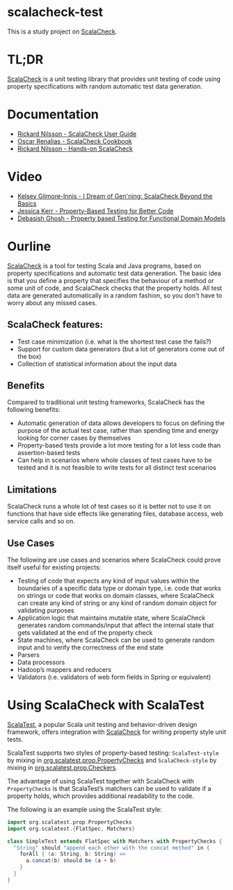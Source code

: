 # scalacheck-test
This is a study project on [ScalaCheck](https://www.scalacheck.org/).

# TL;DR
[ScalaCheck](https://www.scalacheck.org/) is a unit testing library that provides unit testing of code using property 
specifications with random automatic test data generation.

# Documentation
* [Rickard Nilsson - ScalaCheck User Guide](https://github.com/rickynils/scalacheck/wiki/User-Guide)
* [Oscar Renalias - ScalaCheck Cookbook](https://github.com/oscarrenalias/scalacheck-cookbook/blob/master/markdown/TOC.md)
* [Rickard Nilsson - Hands-on ScalaCheck](http://ceres.hh.se/mediawiki/images/0/01/Hands_on_scala.pdf)

# Video
* [Kelsey Gilmore-Innis - I Dream of Gen'ning: ScalaCheck Beyond the Basics](https://www.youtube.com/watch?v=lgyGFG6hBa0)
* [Jessica Kerr - Property-Based Testing for Better Code](https://www.youtube.com/watch?v=shngiiBfD80)
* [Debasish Ghosh - Property based Testing for Functional Domain Models](https://www.youtube.com/watch?v=W0oFzBps-fg)

# Ourline
[ScalaCheck](https://www.scalacheck.org/) is a tool for testing Scala and Java programs, based on property specifications 
and automatic test data generation. The basic idea is that you define a property that specifies the behaviour of a 
method or some unit of code, and ScalaCheck checks that the property holds. All test data are generated automatically 
in a random fashion, so you don't have to worry about any missed cases.

## ScalaCheck features:

* Test case minimization (i.e. what is the shortest test case the fails?)
* Support for custom data generators (but a lot of generators come out of the box)
* Collection of statistical information about the input data

## Benefits
Compared to traditional unit testing frameworks, ScalaCheck has the following benefits:

* Automatic generation of data allows developers to focus on defining the purpose of the actual test case, 
rather than spending time and energy looking for corner cases by themselves
* Property-based tests provide a lot more testing for a lot less code than assertion-based tests
* Can help in scenarios where whole classes of test cases have to be tested and it is not feasible to write tests for all distinct test scenarios

## Limitations
ScalaCheck runs a whole lot of test cases so it is better not to use it on functions that have side effects like 
generating files, database access, web service calls and so on.

## Use Cases   
The following are use cases and scenarios where ScalaCheck could prove itself useful for existing projects:

* Testing of code that expects any kind of input values within the boundaries of a specific data type or domain type, 
i.e. code that works on strings or code that works on domain classes, where ScalaCheck can create any kind of string 
or any kind of random domain object for validating purposes
* Application logic that maintains mutable state, where ScalaCheck generates random commands/input that affect the 
internal state that gets validated at the end of the property check
* State machines, where ScalaCheck can be used to generate random input and to verify the correctness of the end state
* Parsers
* Data processors
* Hadoop’s mappers and reducers
* Validators (i.e. validators of web form fields in Spring or equivalent)

# Using ScalaCheck with ScalaTest
[ScalaTest](http://www.scalatest.org/user_guide/writing_scalacheck_style_properties), a popular Scala unit testing and 
behavior-driven design framework, offers integration with [ScalaCheck](https://www.scalacheck.org/) for writing property 
style unit tests.

ScalaTest supports two styles of property-based testing: `ScalaTest-style` by mixing in [org.scalatest.prop.PropertyChecks](http://doc.scalatest.org/2.2.4/index.html#org.scalatest.prop.PropertyChecks) 
and `ScalaCheck-style` by mixing in [org.scalatest.prop.Checkers](http://doc.scalatest.org/2.2.4/#org.scalatest.prop.Checkers).

The advantage of using ScalaTest together with ScalaCheck with `PropertyChecks` is that ScalaTest’s matchers 
can be used to validate if a property holds, which provides additional readability to the code.

The following is an example using the ScalaTest style:

```scala
import org.scalatest.prop.PropertyChecks
import org.scalatest.{FlatSpec, Matchers}

class SimpleTest extends FlatSpec with Matchers with PropertyChecks {
  "String" should "append each other with the concat method" in {
    forAll { (a: String, b: String) =>
      a.concat(b) should be (a + b)
    }
  }
}
```